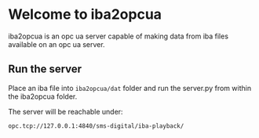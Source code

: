 # Welcome to iba2opcua

iba2opcua is an opc ua server capable of making data from iba files available on an opc ua server.

## Run the server

Place an iba file into `iba2opcua/dat` folder and run the server.py from within the iba2opcua folder.

The server will be reachable under:
```
opc.tcp://127.0.0.1:4840/sms-digital/iba-playback/
```

